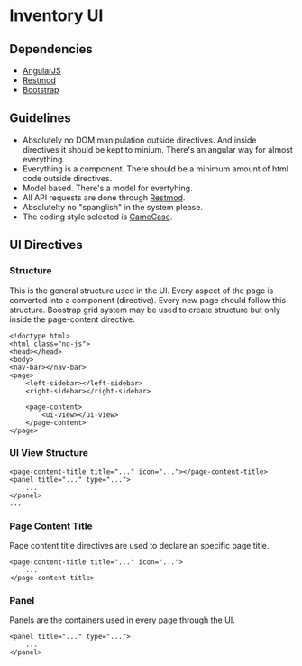 Inventory UI
=================

## Dependencies

- [AngularJS](https://github.com/angular/angular.js)
- [Restmod](https://github.com/platanus/angular-restmod)
- [Bootstrap](https://github.com/twbs/bootstrap)

## Guidelines

- Absolutely no DOM manipulation outside directives. And inside directives it should be kept to minium. There's an angular way for almost everything.
- Everything is a component. There should be a minimum amount of html code outside directives.
- Model based. There's a model for evertyhing.
- All API requests are done through [Restmod](https://github.com/platanus/angular-restmod).
- Absolutelty no "spanglish" in the system please.
- The coding style selected is [CameCase](http://en.wikipedia.org/wiki/CamelCase).

## UI Directives

### Structure

This is the general structure used in the UI. Every aspect of the page is converted into a component (directive). Every new page should follow this structure. Boostrap grid system may be used to create structure but only inside the page-content directive.

```
<!doctype html>
<html class="no-js">
<head></head>
<body>
<nav-bar></nav-bar>
<page>
    <left-sidebar></left-sidebar>
    <right-sidebar></right-sidebar>

    <page-content>
        <ui-view></ui-view>
    </page-content>
</page>
```

### UI View Structure
```
<page-content-title title="..." icon="..."></page-content-title>
<panel title="..." type="...">
    ...
</panel>
...
```

### Page Content Title

Page content title directives are used to declare an specific page title.

```
<page-content-title title="..." icon="...">
    ...
</page-content-title>
```

### Panel

Panels are the containers used in every page through the UI.

```
<panel title="..." type="...">
    ...
</panel>
```
